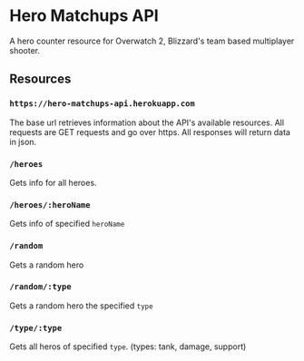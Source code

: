 # Hero Matchups API

A hero counter resource for Overwatch 2, Blizzard's team based multiplayer shooter.


## Resources

### `https://hero-matchups-api.herokuapp.com`
The base url retrieves information about the API's available resources. All requests are GET requests and go over https. All responses will return data in json.

### `/heroes`
Gets info for all heroes.

### `/heroes/:heroName`
Gets info of specified `heroName`

### `/random`
Gets a random hero

### `/random/:type`
Gets a random hero the specified `type`

### `/type/:type`
Gets all heros of specified `type`. (types: tank, damage, support)